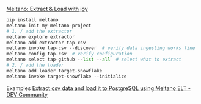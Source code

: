 [Meltano: Extract & Load with joy](https://meltano.com/)

```python
pip install meltano
meltano init my-meltano-project
# 1. / add the extractor
meltano explore extractor
meltano add extractor tap-csv
meltano invoke tap-csv --discover  # verify data ingesting works fine
meltano config tap-csv  # verify configuration
meltano select tap-github --list --all  # select what to extract
# 2. / add the loader
meltano add loader target-snowflake
meltano invoke target-snowflake --initialize
```

Examples
[Extract csv data and load it to PostgreSQL using Meltano ELT - DEV Community](https://dev.to/zompro/extract-csv-data-and-load-it-to-postgresql-using-meltano-elt-4ipf)

